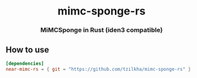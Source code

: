 <h1 align="center">mimc-sponge-rs</h1>

<h3 align="center">MiMCSponge in Rust (iden3 compatible)</h3>

## How to use
```toml
[dependencies]
near-mimc-rs = { git = "https://github.com/tzilkha/mimc-sponge-rs" }
```
